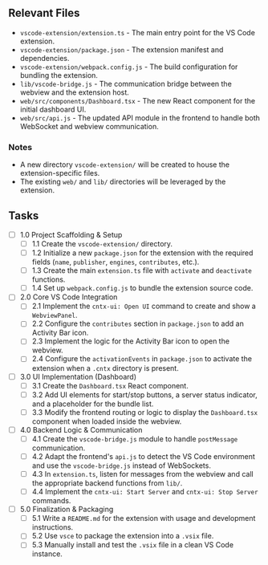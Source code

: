 ## Relevant Files

- `vscode-extension/extension.ts` - The main entry point for the VS Code extension.
- `vscode-extension/package.json` - The extension manifest and dependencies.
- `vscode-extension/webpack.config.js` - The build configuration for bundling the extension.
- `lib/vscode-bridge.js` - The communication bridge between the webview and the extension host.
- `web/src/components/Dashboard.tsx` - The new React component for the initial dashboard UI.
- `web/src/api.js` - The updated API module in the frontend to handle both WebSocket and webview communication.

### Notes

- A new directory `vscode-extension/` will be created to house the extension-specific files.
- The existing `web/` and `lib/` directories will be leveraged by the extension.

## Tasks

- [ ] 1.0 Project Scaffolding & Setup
  - [ ] 1.1 Create the `vscode-extension/` directory.
  - [ ] 1.2 Initialize a new `package.json` for the extension with the required fields (`name`, `publisher`, `engines`, `contributes`, etc.).
  - [ ] 1.3 Create the main `extension.ts` file with `activate` and `deactivate` functions.
  - [ ] 1.4 Set up `webpack.config.js` to bundle the extension source code.

- [ ] 2.0 Core VS Code Integration
  - [ ] 2.1 Implement the `cntx-ui: Open UI` command to create and show a `WebviewPanel`.
  - [ ] 2.2 Configure the `contributes` section in `package.json` to add an Activity Bar icon.
  - [ ] 2.3 Implement the logic for the Activity Bar icon to open the webview.
  - [ ] 2.4 Configure the `activationEvents` in `package.json` to activate the extension when a `.cntx` directory is present.

- [ ] 3.0 UI Implementation (Dashboard)
  - [ ] 3.1 Create the `Dashboard.tsx` React component.
  - [ ] 3.2 Add UI elements for start/stop buttons, a server status indicator, and a placeholder for the bundle list.
  - [ ] 3.3 Modify the frontend routing or logic to display the `Dashboard.tsx` component when loaded inside the webview.

- [ ] 4.0 Backend Logic & Communication
  - [ ] 4.1 Create the `vscode-bridge.js` module to handle `postMessage` communication.
  - [ ] 4.2 Adapt the frontend's `api.js` to detect the VS Code environment and use the `vscode-bridge.js` instead of WebSockets.
  - [ ] 4.3 In `extension.ts`, listen for messages from the webview and call the appropriate backend functions from `lib/`.
  - [ ] 4.4 Implement the `cntx-ui: Start Server` and `cntx-ui: Stop Server` commands.

- [ ] 5.0 Finalization & Packaging
  - [ ] 5.1 Write a `README.md` for the extension with usage and development instructions.
  - [ ] 5.2 Use `vsce` to package the extension into a `.vsix` file.
  - [ ] 5.3 Manually install and test the `.vsix` file in a clean VS Code instance.
